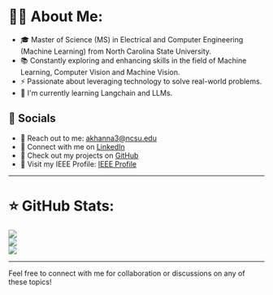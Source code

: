 # 👋🏼 About Me:
- 🎓 Master of Science (MS) in Electrical and Computer Engineering (Machine Learning) from North Carolina State University.
- 📚 Constantly exploring and enhancing skills in the field of Machine Learning, Computer Vision and Machine Vision.
- ⚡️ Passionate about leveraging technology to solve real-world problems.
- 📖 I'm currently learning Langchain and LLMs.

## 🤝 Socials
- 📧 Reach out to me: akhanna3@ncsu.edu
- 💼 Connect with me on [LinkedIn](https://www.linkedin.com/in/akshay-vijay-khanna)
- 🐙 Check out my projects on [GitHub](https://github.com/aksensi)
- 📖 Visit my IEEE Profile: [IEEE Profile](https://ieeexplore.ieee.org/author/37088974843)

---

# ⭐️ GitHub Stats:
![](https://github-readme-stats.vercel.app/api?username=aksensi&theme=radical&hide_border=false&include_all_commits=false&count_private=false)<br/>
![](https://github-readme-streak-stats.herokuapp.com/?user=aksensi&theme=radical&hide_border=false)<br/>
![](https://github-readme-stats.vercel.app/api/top-langs/?username=aksensi&theme=radical&hide_border=false&include_all_commits=false&count_private=false&layout=compact)

---

Feel free to connect with me for collaboration or discussions on any of these topics!
